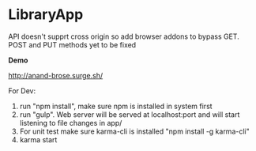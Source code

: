 # LibraryApp

API doesn't supprt cross origin so add browser addons to bypass GET. POST and PUT methods yet to be fixed

<b>Demo</b>

http://anand-brose.surge.sh/



For Dev:
1. run "npm install", make sure npm is installed in system first
2. run "gulp". Web server will be served at localhost:port and will start listening to file changes in app/
3. For unit test make sure karma-cli is installed "npm install -g karma-cli"
4. karma start
